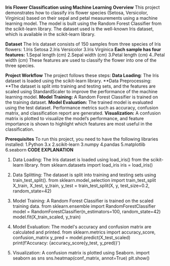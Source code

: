 **Iris Flower Classification using Machine Learning**
**Overview**
This project demonstrates how to classify iris flower species (Setosa, Versicolor, Virginica) based on their sepal and petal measurements using a machine learning model. The model is built using the Random Forest Classifier from the scikit-learn library. The dataset used is the well-known Iris dataset, which is available in the scikit-learn library.

**Dataset**
The Iris dataset consists of 150 samples from three species of Iris flowers:
1.Iris Setosa
2.Iris Versicolor
3.Iris Virginica
**Each sample has four features:**
1.Sepal length (cm)
2.Sepal width (cm)
3.Petal length (cm)
4..Petal width (cm)
These features are used to classify the flower into one of the three species.

**Project Workflow**
The project follows these steps:
**Data Loading**: The Iris dataset is loaded using the scikit-learn library.
**Data Preprocessing: **The dataset is split into training and testing sets, and the features are scaled using StandardScaler to improve the performance of the machine learning model.
**Model Training:** A Random Forest Classifier is trained on the training dataset.
**Model Evaluation:** The trained model is evaluated using the test dataset. Performance metrics such as accuracy, confusion matrix, and classification report are generated.
**Visualization:** A confusion matrix is plotted to visualize the model’s performance, and feature importance is shown to highlight which features are most useful in the classification.

**Prerequisites**
To run this project, you need to have the following libraries installed:
1.Python 3.x
2.scikit-learn
3.numpy
4.pandas
5.matplotlib
6.seaborn
**CODE EXPLANATION**
1. Data Loading: The Iris dataset is loaded using load_iris() from the scikit-learn library.
from sklearn.datasets import load_iris
iris = load_iris()

2. Data Splitting: The dataset is split into training and testing sets using train_test_split().
from sklearn.model_selection import train_test_split
X_train, X_test, y_train, y_test = train_test_split(X, y, test_size=0.2, random_state=42)

3. Model Training: A Random Forest Classifier is trained on the scaled training data.
from sklearn.ensemble import RandomForestClassifier
model = RandomForestClassifier(n_estimators=100, random_state=42)
model.fit(X_train_scaled, y_train)

4. Model Evaluation: The model's accuracy and confusion matrix are calculated and printed.
from sklearn.metrics import accuracy_score, confusion_matrix
y_pred = model.predict(X_test_scaled)
print(f'Accuracy: {accuracy_score(y_test, y_pred)}')

5. Visualization: A confusion matrix is plotted using Seaborn.
import seaborn as sns
sns.heatmap(conf_matrix, annot=True)
plt.show()
